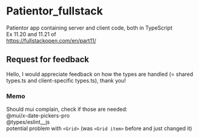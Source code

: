 # Patientor_fullstack

Patientor app containing server and client code, both in TypeScript  
Ex 11.20 and 11.21 of  
https://fullstackopen.com/en/part11/

## Request for feedback

Hello, I would appreciate feedback on how the types are handled (= shared types.ts and client-specific types.ts), thank you!

### Memo

Should mui complain, check if those are needed:  
@mui/x-date-pickers-pro  
@types/eslint\_\_js  
potential problem with `<Grid>` (was `<Grid item>` before and just changed it)
